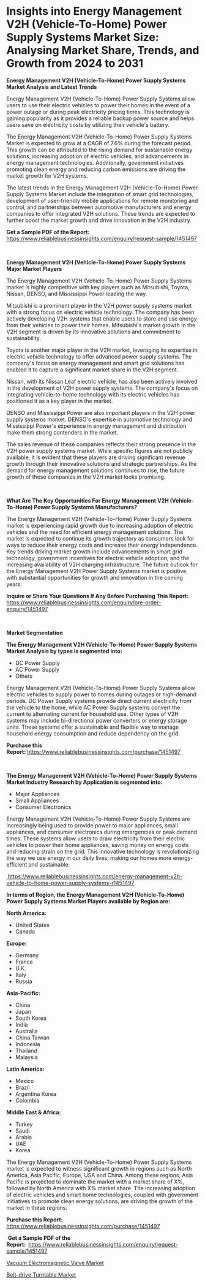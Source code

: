 <p><h1>Insights into Energy Management V2H (Vehicle-To-Home) Power Supply Systems Market Size: Analysing Market Share, Trends, and Growth from 2024 to 2031</h1></p><p><strong>Energy Management V2H (Vehicle-To-Home) Power Supply Systems Market Analysis and Latest Trends</strong></p>
<p><p>Energy Management V2H (Vehicle-To-Home) Power Supply Systems allow users to use their electric vehicles to power their homes in the event of a power outage or during peak electricity pricing times. This technology is gaining popularity as it provides a reliable backup power source and helps users save on electricity costs by utilizing their vehicle's battery.</p><p>The Energy Management V2H (Vehicle-To-Home) Power Supply Systems Market is expected to grow at a CAGR of 7.6% during the forecast period. This growth can be attributed to the rising demand for sustainable energy solutions, increasing adoption of electric vehicles, and advancements in energy management technologies. Additionally, government initiatives promoting clean energy and reducing carbon emissions are driving the market growth for V2H systems.</p><p>The latest trends in the Energy Management V2H (Vehicle-To-Home) Power Supply Systems Market include the integration of smart grid technologies, development of user-friendly mobile applications for remote monitoring and control, and partnerships between automotive manufacturers and energy companies to offer integrated V2H solutions. These trends are expected to further boost the market growth and drive innovation in the V2H industry.</p></p>
<p><strong>Get a Sample PDF of the Report:&nbsp;</strong> <a href="https://www.reliablebusinessinsights.com/enquiry/request-sample/1451497">https://www.reliablebusinessinsights.com/enquiry/request-sample/1451497</a></p>
<p>&nbsp;</p>
<p><strong>Energy Management V2H (Vehicle-To-Home) Power Supply Systems Major Market Players</strong></p>
<p><p>The Energy Management V2H (Vehicle-To-Home) Power Supply Systems market is highly competitive with key players such as Mitsubishi, Toyota, Nissan, DENSO, and Mississippi Power leading the way.</p><p>Mitsubishi is a prominent player in the V2H power supply systems market with a strong focus on electric vehicle technology. The company has been actively developing V2H systems that enable users to store and use energy from their vehicles to power their homes. Mitsubishi's market growth in the V2H segment is driven by its innovative solutions and commitment to sustainability.</p><p>Toyota is another major player in the V2H market, leveraging its expertise in electric vehicle technology to offer advanced power supply systems. The company's focus on energy management and smart grid solutions has enabled it to capture a significant market share in the V2H segment.</p><p>Nissan, with its Nissan Leaf electric vehicle, has also been actively involved in the development of V2H power supply systems. The company's focus on integrating vehicle-to-home technology with its electric vehicles has positioned it as a key player in the market.</p><p>DENSO and Mississippi Power are also important players in the V2H power supply systems market. DENSO's expertise in automotive technology and Mississippi Power's experience in energy management and distribution make them strong contenders in the market.</p><p>The sales revenue of these companies reflects their strong presence in the V2H power supply systems market. While specific figures are not publicly available, it is evident that these players are driving significant revenue growth through their innovative solutions and strategic partnerships. As the demand for energy management solutions continues to rise, the future growth of these companies in the V2H market looks promising.</p></p>
<p>&nbsp;</p>
<p><strong>What Are The Key Opportunities For Energy Management V2H (Vehicle-To-Home) Power Supply Systems Manufacturers?</strong></p>
<p><p>The Energy Management V2H (Vehicle-To-Home) Power Supply Systems market is experiencing rapid growth due to increasing adoption of electric vehicles and the need for efficient energy management solutions. The market is expected to continue its growth trajectory as consumers look for ways to reduce their energy costs and increase their energy independence. Key trends driving market growth include advancements in smart grid technology, government incentives for electric vehicle adoption, and the increasing availability of V2H charging infrastructure. The future outlook for the Energy Management V2H Power Supply Systems market is positive, with substantial opportunities for growth and innovation in the coming years.</p></p>
<p><strong>Inquire or Share Your Questions If Any Before Purchasing This Report:</strong> <a href="https://www.reliablebusinessinsights.com/enquiry/pre-order-enquiry/1451497">https://www.reliablebusinessinsights.com/enquiry/pre-order-enquiry/1451497</a></p>
<p>&nbsp;</p>
<p><strong>Market Segmentation</strong></p>
<p><strong>The Energy Management V2H (Vehicle-To-Home) Power Supply Systems Market Analysis by types is segmented into:</strong></p>
<p><ul><li>DC Power Supply</li><li>AC Power Supply</li><li>Others</li></ul></p>
<p><p>Energy Management V2H (Vehicle-To-Home) Power Supply Systems allow electric vehicles to supply power to homes during outages or high-demand periods. DC Power Supply systems provide direct current electricity from the vehicle to the home, while AC Power Supply systems convert the current to alternating current for household use. Other types of V2H systems may include bi-directional power converters or energy storage units. These systems offer a sustainable and flexible way to manage household energy consumption and reduce dependency on the grid.</p></p>
<p><strong>Purchase this Report:&nbsp;</strong><a href="https://www.reliablebusinessinsights.com/purchase/1451497">https://www.reliablebusinessinsights.com/purchase/1451497</a></p>
<p>&nbsp;</p>
<p><strong>The Energy Management V2H (Vehicle-To-Home) Power Supply Systems Market Industry Research by Application is segmented into:</strong></p>
<p><ul><li>Major Appliances</li><li>Small Appliances</li><li>Consumer Electronics</li></ul></p>
<p><p>Energy Management V2H (Vehicle-To-Home) Power Supply Systems are increasingly being used to provide power to major appliances, small appliances, and consumer electronics during emergencies or peak demand times. These systems allow users to draw electricity from their electric vehicles to power their home appliances, saving money on energy costs and reducing strain on the grid. This innovative technology is revolutionizing the way we use energy in our daily lives, making our homes more energy-efficient and sustainable.</p></p>
<p><a href="https://www.reliablebusinessinsights.com/energy-management-v2h-vehicle-to-home-power-supply-systems-r1451497">&nbsp;https://www.reliablebusinessinsights.com/energy-management-v2h-vehicle-to-home-power-supply-systems-r1451497</a></p>
<p><strong>In terms of Region, the Energy Management V2H (Vehicle-To-Home) Power Supply Systems Market Players available by Region are:</strong></p>
<p>
    <p> <strong> North America: </strong>
        <ul>
            <li>United States</li>
            <li>Canada</li>
        </ul>
        </p> 
    <p> <strong> Europe: </strong>
        <ul>
            <li>Germany</li>
            <li>France</li>
            <li>U.K.</li>
            <li>Italy</li>
            <li>Russia</li>
        </ul>
        </p> 
    <p> <strong> Asia-Pacific: </strong>
        <ul>
            <li>China</li>
            <li>Japan</li>
            <li>South Korea</li>
            <li>India</li>
            <li>Australia</li>
            <li>China Taiwan</li>
            <li>Indonesia</li>
            <li>Thailand</li>
            <li>Malaysia</li>
        </ul>
        </p> 
    <p> <strong> Latin America: </strong>
        <ul>
            <li>Mexico</li>
            <li>Brazil</li>
            <li>Argentina Korea</li>
            <li>Colombia</li>
        </ul>
        </p> 
    <p> <strong> Middle East & Africa: </strong>
        <ul>
            <li>Turkey</li>
            <li>Saudi</li>
            <li>Arabia</li>
            <li>UAE</li>
            <li>Korea</li>
        </ul>
    </p>
    </p>
<p><p>The Energy Management V2H (Vehicle-To-Home) Power Supply Systems market is expected to witness significant growth in regions such as North America, Asia Pacific, Europe, USA and China. Among these regions, Asia Pacific is projected to dominate the market with a market share of X%, followed by North America with X% market share. The increasing adoption of electric vehicles and smart home technologies, coupled with government initiatives to promote clean energy solutions, are driving the growth of the market in these regions.</p></p>
<p><strong>Purchase this Report: </strong><a href="https://www.reliablebusinessinsights.com/purchase/1451497">https://www.reliablebusinessinsights.com/purchase/1451497</a></p>
<p>&nbsp;<strong>Get a Sample PDF of the Report:&nbsp;&nbsp;</strong><a href="https://www.reliablebusinessinsights.com/enquiry/request-sample/1451497">https://www.reliablebusinessinsights.com/enquiry/request-sample/1451497</a></p>
<p><strong></strong></p>
<p><p><a href="https://github.com/brentleyjimmiealvaradoz4l1rea/Market-Research-Report-List-3/blob/main/vacuum-electromagnetic-valve-market.md">Vacuum Electromagnetic Valve Market</a></p><p><a href="https://github.com/Angelnienowdseej3e45z3p8c/Market-Research-Report-List-3/blob/main/belt-drive-turntable-market.md">Belt-drive Turntable Market</a></p></p>